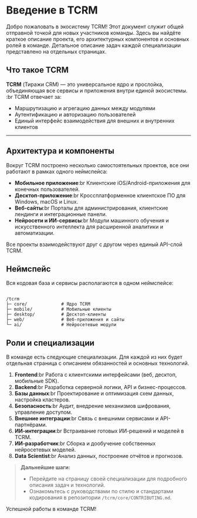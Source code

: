 # Введение в TCRM

Добро пожаловать в экосистему TCRM! Этот документ служит общей отправной точкой для новых участников команды. Здесь вы найдёте краткое описание проекта, его архитектурных компонентов и основных ролей в команде. Детальное описание задач каждой специализации представлено на отдельных страницах.

## Что такое TCRM

**TCRM** (Тиражи CRM) — это универсальное ядро и прослойка, объединяющая все сервисы и приложения внутри единой экосистемы. :br TCRM отвечает за:

- Маршрутизацию и агрегацию данных между модулями
- Аутентификацию и авторизацию пользователей
- Единый интерфейс взаимодействия для внешних и внутренних клиентов

---

## Архитектура и компоненты

Вокруг TCRM построено несколько самостоятельных проектов, все они работают в рамках одного неймспейса:

- **Мобильное приложение**:br Клиентские iOS/Android-приложения для конечных пользователей.
- **Десктоп-приложение**:br Кроссплатформенное клиентское ПО для Windows, macOS и Linux.
- **Веб-сайты**:br Порталы для администрирования, клиентские лендинги и интеграционные панели.
- **Нейросети и ИИ-сервисы**:br Модули машинного обучения и искусственного интеллекта для расширенной аналитики и автоматизации.

Все проекты взаимодействуют друг с другом через единый API-слой TCRM.

## Неймспейс

Вся кодовая база и сервисы располагаются в одном неймспейсе:

```text

/tcrm
├─ core/             # Ядро TCRM
├─ mobile/           # Мобильные клиенты
├─ desktop/          # Десктоп-клиенты
├─ web/              # Веб-приложения и сайты
└─ ai/               # Нейросетевые модули

```

## Роли и специализации

В команде есть следующие специализации. Для каждой из них будет отдельная страница с описанием обязанностей и основных технологий.

1. **Frontend**:br Работа с клиентскими интерфейсами (веб, десктоп, мобильные SDK).
2. **Backend**:br Разработка серверной логики, API и бизнес-процессов.
3. **Базы данных**:br Проектирование и оптимизация схем данных, настройка кластеров.
4. **Безопасность**:br Аудит, внедрение механизмов шифрования, управление доступом.
5. **Внешние интеграции**:br Связь с внешними сервисами и API-партнёрами.
6. **ИИ-интеграции**:br Встраивание готовых ИИ-решений и моделей в TCRM.
7. **ИИ-разработчик**:br Сборка и дообучение собственных нейросетевых моделей.
8. **Data Scientist**:br Анализ данных, построение отчётов и прогнозов.

> **Дальнейшие шаги:**
>
> - Перейдите на страницу своей специализации для подробного описания задач и технологий.
> - Ознакомьтесь с руководствами по стилю и стандартами кодирования в репозитории `/tcrm/core/CONTRIBUTING.md`.

Успешной работы в команде TCRM!
